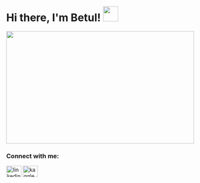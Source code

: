 # Hi there, I'm Betul! <img src="https://emojipedia-us.s3.dualstack.us-west-1.amazonaws.com/thumbs/320/emojidex/112/female-technologist-type-4_1f469-1f3fd-200d-1f4bb.png" width="40" height= "40">

<img src="https://data.whicdn.com/images/347489951/original.gif" width= "500" height="300">

### Connect with me:
<p align="left">
  <a href="https://linkedin.com/in/betulcalik" target="_blank"><img align="center" src="https://cdn.jsdelivr.net/npm/simple-icons@3.0.1/icons/linkedin.svg" alt="linkedin.com/betulcalik" height="30" width="40" /></a>
  <a href="https://www.kaggle.com/betulcalikx" target="_blank"><img align="center" src="https://cdn.jsdelivr.net/npm/simple-icons@3.0.1/icons/kaggle.svg" alt="kaggle.com/betulcalik" height="30" width="40" /></a>
</p>
